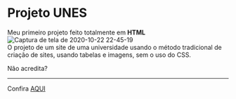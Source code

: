 # Projeto UNES
 Meu primeiro projeto feito totalmente em **HTML** 
 ![Captura de tela de 2020-10-22 22-45-19](https://user-images.githubusercontent.com/71028921/96947084-87370500-14b8-11eb-8e62-0ba91e0d7319.png)  
 O projeto de um site de uma universidade usando o método tradicional de criação de sites, usando tabelas e imagens, sem o uso do CSS.  
 
 Não acredita?
 ***
 Confira [AQUI](https://judigunkel.github.io/Site-Unes/)
